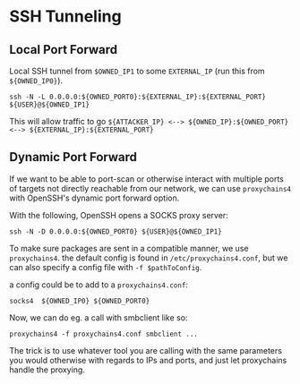 # SSH Tunneling

## Local Port Forward

Local SSH tunnel from `$OWNED_IP1` to some `EXTERNAL_IP` (run this from `${OWNED_IP0}`).
```
ssh -N -L 0.0.0.0:${OWNED_PORT0}:${EXTERNAL_IP}:${EXTERNAL_PORT} ${USER}@${OWNED_IP1}
```
This will allow traffic to go `${ATTACKER_IP} <--> ${OWNED_IP}:${OWNED_PORT} <--> ${EXTERNAL_IP}:${EXTERNAL_PORT}` 

## Dynamic Port Forward

If we want to be able to port-scan or otherwise interact with multiple ports of targets not directly reachable from our network,
we can use `proxychains4` with OpenSSH's dynamic port forward option.

With the following, OpenSSH opens a SOCKS proxy server:

```
ssh -N -D 0.0.0.0:${OWNED_PORT0} ${USER}@${OWNED_IP1}
```

To make sure packages are sent in a compatible manner, we use `proxychains4`.
the default config is found in `/etc/proxychains4.conf`, but we can also specify a config file with `-f $pathToConfig`.

a config could be to add to a `proxychains4.conf`:

```
socks4 	${OWNED_IP0} ${OWNED_PORT0} 
```

Now, we can do eg. a call with smbclient like so:

```
proxychains4 -f proxychains4.conf smbclient ...
```
The trick is to use whatever tool you are calling with the same parameters you would otherwise with regards to IPs and ports, and just let proxychains handle the proxying.


